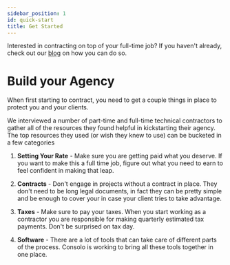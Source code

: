 ```yaml
---
sidebar_position: 1
id: quick-start
title: Get Started
---
```


Interested in contracting on top of your full-time job? If you haven't already, check out our [blog](/blog) on how you can do so. 
# Build your Agency

When first starting to contract, you need to get a couple things in place to protect you and your clients. 

We interviewed a number of part-time and full-time technical contractors to gather all of the resources they found helpful in kickstarting their agency. The top resources they used (or wish they knew to use) can be bucketed in a few categories

1. **Setting Your Rate** - Make sure you are getting paid what you deserve. If you want to make this a full time job, figure out what you need to earn to feel confident in making that leap. 

2. **Contracts** - Don't engage in projects without a contract in place. They don't need to be long legal documents, in fact they can be pretty simple and be enough to cover your in case your client tries to take advantage. 

3. **Taxes** - Make sure to pay your taxes. When you start working as a contractor you are responsible for making quarterly estimated tax payments. Don't be surprised on tax day. 

4. **Software** - There are a lot of tools that can take care of different parts of the process. Consolo is working to bring all these tools together in one place. 



